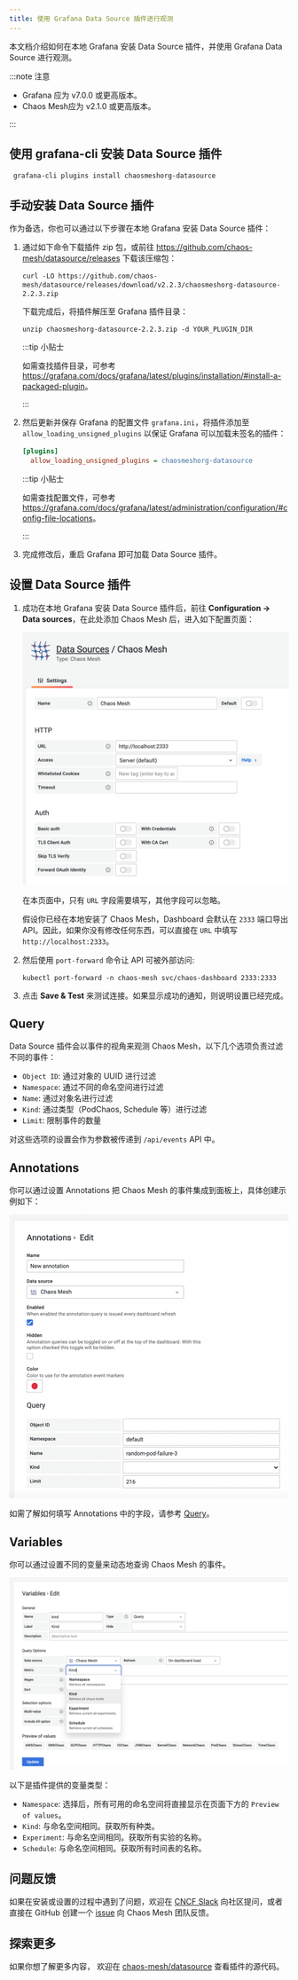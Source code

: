 ```yaml
---
title: 使用 Grafana Data Source 插件进行观测
---
```


本文档介绍如何在本地 Grafana 安装 Data Source 插件，并使用 Grafana Data Source 进行观测。

:::note 注意

- Grafana 应为 v7.0.0 或更高版本。
- Chaos Mesh应为 v2.1.0 或更高版本。

:::

## 使用 grafana-cli 安装 Data Source 插件

```shell
 grafana-cli plugins install chaosmeshorg-datasource
```

## 手动安装 Data Source 插件

作为备选，你也可以通过以下步骤在本地 Grafana 安装 Data Source 插件：

1. 通过如下命令下载插件 zip 包，或前往 <https://github.com/chaos-mesh/datasource/releases> 下载该压缩包：

   ```shell
   curl -LO https://github.com/chaos-mesh/datasource/releases/download/v2.2.3/chaosmeshorg-datasource-2.2.3.zip
   ```

   下载完成后，将插件解压至 Grafana 插件目录：

   ```shell
   unzip chaosmeshorg-datasource-2.2.3.zip -d YOUR_PLUGIN_DIR
   ```

   :::tip 小贴士

   如需查找插件目录，可参考 <https://grafana.com/docs/grafana/latest/plugins/installation/#install-a-packaged-plugin>。

   :::

2. 然后更新并保存 Grafana 的配置文件 `grafana.ini`，将插件添加至 `allow_loading_unsigned_plugins` 以保证 Grafana 可以加载未签名的插件：

   ```ini
   [plugins]
     allow_loading_unsigned_plugins = chaosmeshorg-datasource
   ```

   :::tip 小贴士

   如需查找配置文件，可参考 <https://grafana.com/docs/grafana/latest/administration/configuration/#config-file-locations>。

   :::

3. 完成修改后，重启 Grafana 即可加载 Data Source 插件。

## 设置 Data Source 插件

1. 成功在本地 Grafana 安装 Data Source 插件后，前往 **Configuration -> Data sources**，在此处添加 Chaos Mesh 后，进入如下配置页面：

   ![配置页面](img/grafana/settings.png)

   在本页面中，只有 `URL` 字段需要填写，其他字段可以忽略。

   假设你已经在本地安装了 Chaos Mesh，Dashboard 会默认在 `2333` 端口导出 API。因此，如果你没有修改任何东西，可以直接在 `URL` 中填写 `http://localhost:2333`。

2. 然后使用 `port-forward` 命令让 API 可被外部访问:

   ```shell
   kubectl port-forward -n chaos-mesh svc/chaos-dashboard 2333:2333
   ```

3. 点击 **Save & Test** 来测试连接。如果显示成功的通知，则说明设置已经完成。

## Query

Data Source 插件会以事件的视角来观测 Chaos Mesh，以下几个选项负责过滤不同的事件：

- `Object ID`: 通过对象的 UUID 进行过滤
- `Namespace`: 通过不同的命名空间进行过滤
- `Name`: 通过对象名进行过滤
- `Kind`: 通过类型（PodChaos, Schedule 等）进行过滤
- `Limit`: 限制事件的数量

对这些选项的设置会作为参数被传递到 `/api/events` API 中。

## Annotations

你可以通过设置 Annotations 把 Chaos Mesh 的事件集成到面板上，具体创建示例如下：

![Annotations](img/grafana/annotations.png)

如需了解如何填写 Annotations 中的字段，请参考 [Query](#query)。

## Variables

你可以通过设置不同的变量来动态地查询 Chaos Mesh 的事件。

![Variables](img/grafana/variables.png)

以下是插件提供的变量类型：

- `Namespace`: 选择后，所有可用的命名空间将直接显示在页面下方的 `Preview of values`。
- `Kind`: 与命名空间相同。获取所有种类。
- `Experiment`: 与命名空间相同。获取所有实验的名称。
- `Schedule`: 与命名空间相同。获取所有时间表的名称。

## 问题反馈

如果在安装或设置的过程中遇到了问题，欢迎在 [CNCF Slack](https://cloud-native.slack.com/archives/C0193VAV272) 向社区提问，或者直接在 GitHub 创建一个 [issue](https://github.com/chaos-mesh/datasource/issues) 向 Chaos Mesh 团队反馈。

## 探索更多

如果你想了解更多内容， 欢迎在 [chaos-mesh/datasource](https://github.com/chaos-mesh/datasource) 查看插件的源代码。
